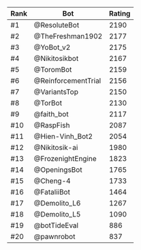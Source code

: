 Rank|Bot|Rating
---|---|---
#1|@ResoluteBot|2190
#2|@TheFreshman1902|2177
#3|@YoBot_v2|2175
#4|@Nikitosikbot|2167
#5|@ToromBot|2159
#6|@ReinforcementTrial|2156
#7|@VariantsTop|2150
#8|@TorBot|2130
#9|@faith_bot|2117
#10|@RaspFish|2087
#11|@Hien-Vinh_Bot2|2054
#12|@Nikitosik-ai|1980
#13|@FrozenightEngine|1823
#14|@OpeningsBot|1765
#15|@Cheng-4|1733
#16|@FataliiBot|1464
#17|@Demolito_L6|1267
#18|@Demolito_L5|1090
#19|@botTideEval|886
#20|@pawnrobot|837
